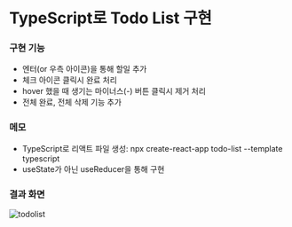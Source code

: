 # TypeScript로 Todo List 구현

### 구현 기능
- 엔터(or 우측 아이콘)을 통해 할일 추가
- 체크 아이콘 클릭시 완료 처리
- hover 했을 때 생기는 마이너스(-) 버튼 클릭시 제거 처리
- 전체 완료, 전체 삭제 기능 추가

### 메모
- TypeScript로 리액트 파일 생성: npx create-react-app todo-list --template typescript
- useState가 아닌 useReducer을 통해 구현

### 결과 화면
![todolist](https://user-images.githubusercontent.com/55650732/199943396-23462e96-2b6c-4a41-8627-f5987d85ad56.png)
